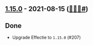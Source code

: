 ## [1.15.0](https://github.com/Kevin-Lee/logger-f/issues?utf8=%E2%9C%93&q=is%3Aissue+is%3Aclosed+milestone%3Amilestone21) - 2021-08-15 ([🎉🇰🇷#](https://en.wikipedia.org/wiki/National_Liberation_Day_of_Korea))

## Done
* Upgrade Effectie to `1.15.0` (#207)
